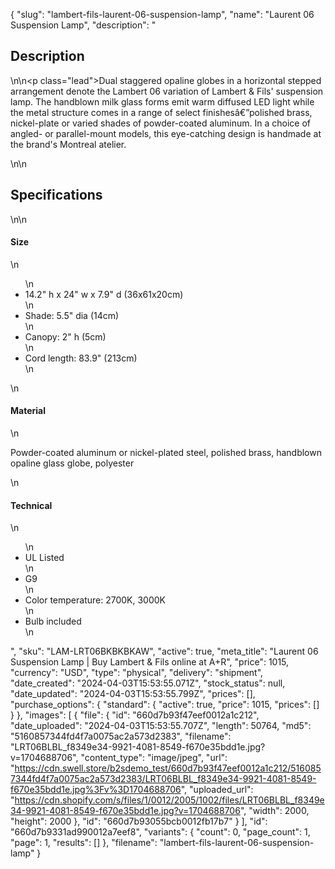 {
  "slug": "lambert-fils-laurent-06-suspension-lamp",
  "name": "Laurent 06 Suspension Lamp",
  "description": "<h2>Description</h2>\n<!-- split -->\n<p class=\"lead\">Dual staggered opaline globes in a horizontal stepped arrangement denote the Lambert 06 variation of  Lambert &amp; Fils' suspension lamp. The handblown milk glass forms emit warm diffused LED light while the metal structure comes in a range of select finishesâ€”polished brass, nickel-plate or varied shades of powder-coated aluminum. In a choice of angled- or parallel-mount models, this eye-catching design is handmade at the brand's Montreal atelier. </p>\n<!-- split -->\n<h2>Specifications</h2>\n<!-- split -->\n<h4>Size</h4>\n<ul>\n<li>14.2\" h x 24\" w x 7.9\" d (36x61x20cm)</li>\n<li>Shade: 5.5\" dia (14cm)</li>\n<li>Canopy: 2\" h (5cm)</li>\n<li>Cord length: 83.9\" (213cm)</li>\n</ul>\n<h4>Material</h4>\n<p>Powder-coated aluminum or nickel-plated steel, polished brass, handblown opaline glass globe, polyester</p>\n<h4>Technical</h4>\n<ul>\n<li>UL Listed</li>\n<li>G9</li>\n<li>Color temperature: 2700K, 3000K</li>\n<li>Bulb included</li>\n</ul>",
  "sku": "LAM-LRT06BKBKBKAW",
  "active": true,
  "meta_title": "Laurent 06 Suspension Lamp | Buy Lambert & Fils online at A+R",
  "price": 1015,
  "currency": "USD",
  "type": "physical",
  "delivery": "shipment",
  "date_created": "2024-04-03T15:53:55.071Z",
  "stock_status": null,
  "date_updated": "2024-04-03T15:53:55.799Z",
  "prices": [],
  "purchase_options": {
    "standard": {
      "active": true,
      "price": 1015,
      "prices": []
    }
  },
  "images": [
    {
      "file": {
        "id": "660d7b93f47eef0012a1c212",
        "date_uploaded": "2024-04-03T15:53:55.707Z",
        "length": 50764,
        "md5": "5160857344fd4f7a0075ac2a573d2383",
        "filename": "LRT06BLBL_f8349e34-9921-4081-8549-f670e35bdd1e.jpg?v=1704688706",
        "content_type": "image/jpeg",
        "url": "https://cdn.swell.store/b2sdemo_test/660d7b93f47eef0012a1c212/5160857344fd4f7a0075ac2a573d2383/LRT06BLBL_f8349e34-9921-4081-8549-f670e35bdd1e.jpg%3Fv%3D1704688706",
        "uploaded_url": "https://cdn.shopify.com/s/files/1/0012/2005/1002/files/LRT06BLBL_f8349e34-9921-4081-8549-f670e35bdd1e.jpg?v=1704688706",
        "width": 2000,
        "height": 2000
      },
      "id": "660d7b93055bcb0012fb17b7"
    }
  ],
  "id": "660d7b9331ad990012a7eef8",
  "variants": {
    "count": 0,
    "page_count": 1,
    "page": 1,
    "results": []
  },
  "filename": "lambert-fils-laurent-06-suspension-lamp"
}